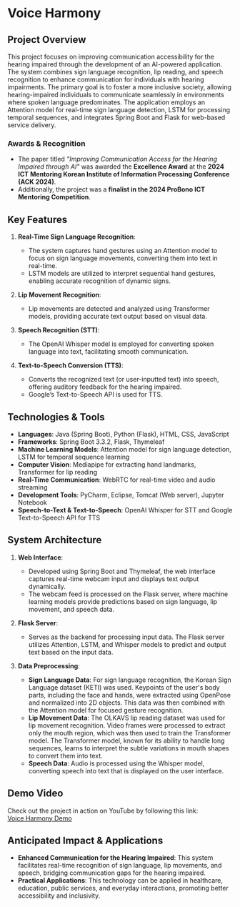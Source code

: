 # Voice Harmony

## Project Overview
This project focuses on improving communication accessibility for the hearing impaired through the development of an AI-powered application. The system combines sign language recognition, lip reading, and speech recognition to enhance communication for individuals with hearing impairments. The primary goal is to foster a more inclusive society, allowing hearing-impaired individuals to communicate seamlessly in environments where spoken language predominates. The application employs an Attention model for real-time sign language detection, LSTM for processing temporal sequences, and integrates Spring Boot and Flask for web-based service delivery.

### Awards & Recognition
- The paper titled *"Improving Communication Access for the Hearing Impaired through AI"* was awarded the **Excellence Award** at the **2024 ICT Mentoring Korean Institute of Information Processing Conference (ACK 2024)**.
- Additionally, the project was a **finalist in the 2024 ProBono ICT Mentoring Competition**.

## Key Features

1. **Real-Time Sign Language Recognition**:
   - The system captures hand gestures using an Attention model to focus on sign language movements, converting them into text in real-time.
   - LSTM models are utilized to interpret sequential hand gestures, enabling accurate recognition of dynamic signs.

2. **Lip Movement Recognition**:
   - Lip movements are detected and analyzed using Transformer models, providing accurate text output based on visual data.

3. **Speech Recognition (STT)**:
   - The OpenAI Whisper model is employed for converting spoken language into text, facilitating smooth communication.

4. **Text-to-Speech Conversion (TTS)**:
   - Converts the recognized text (or user-inputted text) into speech, offering auditory feedback for the hearing impaired.
   - Google’s Text-to-Speech API is used for TTS.

## Technologies & Tools

- **Languages**: Java (Spring Boot), Python (Flask), HTML, CSS, JavaScript
- **Frameworks**: Spring Boot 3.3.2, Flask, Thymeleaf
- **Machine Learning Models**: Attention model for sign language detection, LSTM for temporal sequence learning
- **Computer Vision**: Mediapipe for extracting hand landmarks, Transformer for lip reading
- **Real-Time Communication**: WebRTC for real-time video and audio streaming
- **Development Tools**: PyCharm, Eclipse, Tomcat (Web server), Jupyter Notebook
- **Speech-to-Text & Text-to-Speech**: OpenAI Whisper for STT and Google Text-to-Speech API for TTS


## System Architecture

1. **Web Interface**:
   - Developed using Spring Boot and Thymeleaf, the web interface captures real-time webcam input and displays text output dynamically.
   - The webcam feed is processed on the Flask server, where machine learning models provide predictions based on sign language, lip movement, and speech data.

2. **Flask Server**:
   - Serves as the backend for processing input data. The Flask server utilizes Attention, LSTM, and Whisper models to predict and output text based on the input data.

3. **Data Preprocessing**:
   - **Sign Language Data**: For sign language recognition, the Korean Sign Language dataset (KETI) was used. Keypoints of the user's body parts, including the face and hands, were extracted using OpenPose and normalized into 2D objects. This data was then combined with the Attention model for focused gesture recognition. 
   - **Lip Movement Data**: The OLKAVS lip reading dataset was used for lip movement recognition. Video frames were processed to extract only the mouth region, which was then used to train the Transformer model. The Transformer model, known for its ability to handle long sequences, learns to interpret the subtle variations in mouth shapes to convert them into text.
   - **Speech Data**: Audio is processed using the Whisper model, converting speech into text that is displayed on the user interface.

## Demo Video

Check out the project in action on YouTube by following this link:  
[Voice Harmony Demo](https://youtu.be/aor41xgKazE)

## Anticipated Impact & Applications

- **Enhanced Communication for the Hearing Impaired**: This system facilitates real-time recognition of sign language, lip movements, and speech, bridging communication gaps for the hearing impaired.
- **Practical Applications**: This technology can be applied in healthcare, education, public services, and everyday interactions, promoting better accessibility and inclusivity.
